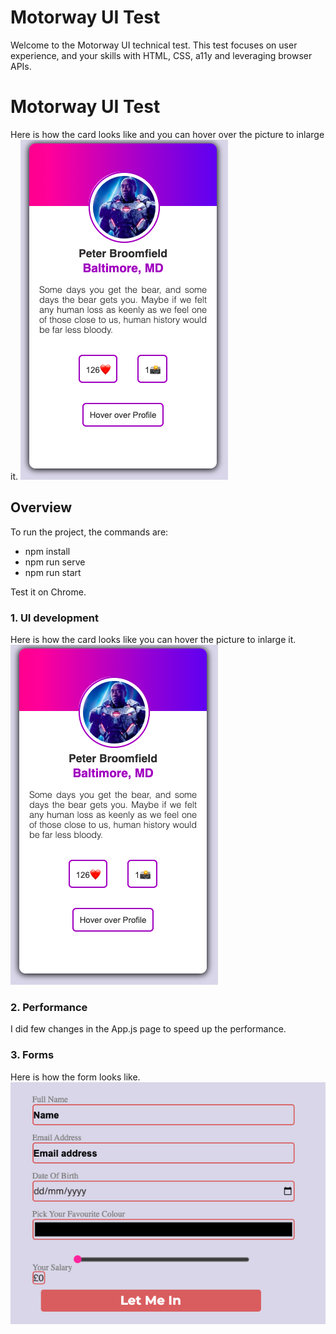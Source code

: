 # Motorway UI Test

Welcome to the Motorway UI technical test. This test focuses on user experience, and your skills with HTML, CSS, a11y and leveraging browser APIs.
# Motorway UI Test 
Here is how the card looks like and you can hover over the picture to inlarge it.
![](cardimg.png)

## Overview
To run the project, the commands are:

*  npm install
*  npm run serve
*  npm run start

Test it on Chrome.

### 1. UI development

Here is how the card looks like you can hover the picture to inlarge it.
![](cardimg.png)

### 2. Performance
I did few changes in the App.js page to speed up the performance.

### 3. Forms
Here is how the form looks like.
![](formimg.png)
